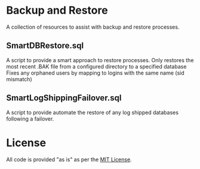 # Backup and Restore
A collection of resources to assist with backup and restore processes. 

## SmartDBRestore.sql
A script to provide a smart approach to restore processes.
Only restores the most recent .BAK file from a configured directory to a specified database
Fixes any orphaned users by mapping to logins with the same name (sid mismatch)

## SmartLogShippingFailover.sql
A script to provide automate the restore of any log shipped databases following a failover. 


# License
All code is provided "as is" as per the [MIT License](https://github.com/Microsoft/DataInsightsAsia/blob/master/LICENSE).
